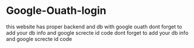 # Google-Ouath-login
this website has proper backend and db with google ouath
dont forget to add your db info and google screcte id code 
dont forget to add your db info and google screcte id code 
